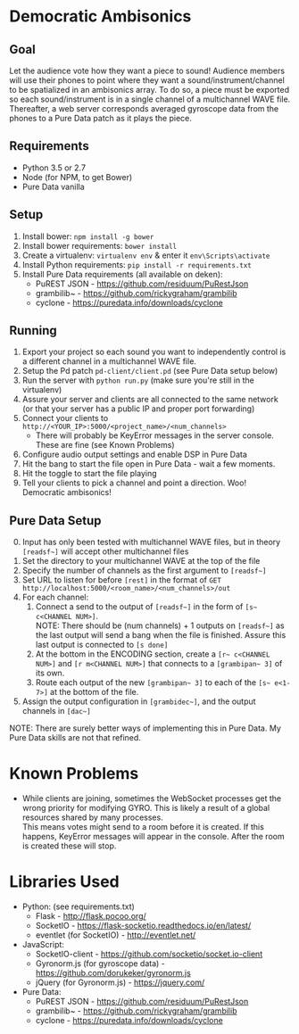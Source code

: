 # Democratic Ambisonics

## Goal

Let the audience vote how they want a piece to sound! Audience members will use their phones to point where
they want a sound/instrument/channel to be spatialized in an ambisonics array. To do so, a piece must be exported so
each sound/instrument is in a single channel of a multichannel WAVE file. Thereafter, a web server corresponds
averaged gyroscope data from the phones to a Pure Data patch as it plays the piece.

## Requirements

 - Python 3.5 or 2.7
 - Node (for NPM, to get Bower)
 - Pure Data vanilla


## Setup

1. Install bower: `npm install -g bower`
2. Install bower requirements: `bower install`
3. Create a virtualenv: `virtualenv env` & enter it `env\Scripts\activate`
4. Install Python requirements: `pip install -r requirements.txt`
5. Install Pure Data requirements (all available on deken):
    - PuREST JSON - https://github.com/residuum/PuRestJson
    - grambilib~ - https://github.com/rickygraham/grambilib
    - cyclone - https://puredata.info/downloads/cyclone
    
    
## Running

1. Export your project so each sound you want to independently control is a different channel in a multichannel WAVE file.
2. Setup the Pd patch `pd-client/client.pd`  (see Pure Data setup below)
3. Run the server with `python run.py` (make sure you're still in the virtualenv)
4. Assure your server and clients are all connected to the same network (or that your server has a public IP and 
   proper port forwarding)
5. Connect your clients to `http://<YOUR_IP>:5000/<project_name>/<num_channels>`
    - There will probably be KeyError messages in the server console. These are fine (see Known Problems)
6. Configure audio output settings and enable DSP in Pure Data
7. Hit the bang to start the file open in Pure Data - wait a few moments.
8. Hit the toggle to start the file playing
9. Tell your clients to pick a channel and point a direction. Woo! Democratic ambisonics!


## Pure Data Setup

0. Input has only been tested with multichannel WAVE files, but in theory `[readsf~]` will accept other multichannel files
1. Set the directory to your multichannel WAVE at the top of the file
2. Specify the number of channels as the first argument to `[readsf~]`
3. Set URL to listen for before `[rest]` in the format of `GET http://localhost:5000/<room_name>/<num_channels>/out`
4. For each channel:
    1. Connect a send to the output of `[readsf~]` in the form of `[s~ c<CHANNEL NUM>]`.  
        NOTE: There should be (num channels) + 1 outputs on `[readsf~]` as the last output will send a bang 
        when the file is finished. Assure this last output is connected to `[s done]`
    2. At the bottom in the ENCODING section, create a `[r~ c<CHANNEL NUM>]` and `[r m<CHANNEL NUM>]` that connects to
        a `[grambipan~ 3]` of its own.
    3. Route each output of the new `[grambipan~ 3]` to each of the `[s~ e<1-7>]` at the bottom of the file.
5. Assign the output configuration in `[grambidec~]`, and the output channels in `[dac~]`

NOTE: There are surely better ways of implementing this in Pure Data. My Pure Data skills are not that refined.


# Known Problems

 - While clients are joining, sometimes the WebSocket processes get the wrong priority for modifying GYRO.
 This is likely a result of a global resources shared by many processes.  
 This means votes might send to a room before it is created. If this happens, KeyError messages will appear
 in the console. After the room is created these will stop.
 
 
# Libraries Used

- Python: (see requirements.txt)
    - Flask - http://flask.pocoo.org/
    - SocketIO - https://flask-socketio.readthedocs.io/en/latest/
    - eventlet (for SocketIO) - http://eventlet.net/
- JavaScript:
    - SocketIO-client - https://github.com/socketio/socket.io-client
    - Gyronorm.js (for gyroscope data) - https://github.com/dorukeker/gyronorm.js
    - jQuery (for Gyronorm.js) - https://jquery.com/
- Pure Data:
    - PuREST JSON - https://github.com/residuum/PuRestJson
    - grambilib~ - https://github.com/rickygraham/grambilib
    - cyclone - https://puredata.info/downloads/cyclone
    